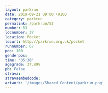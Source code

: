 ```yaml
---
layout: parkrun
date: 2019-09-21 09:00 +0100
category: parkrun
permalink: /parkrun/53
number: 53
locnumber: 37
location: Pocket
locurl: http://parkrun.org.uk/pocket
runnumber: 67
pos: 160
genderpos: 
time: '35:38'
agegrade: 37.89%
pb: False
strava: 
stravaembedcode:
artwork: '/images/Shared Content/parkrun.png'
---
```

